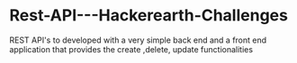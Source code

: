 # Rest-API---Hackerearth-Challenges
REST API's to developed with a very simple back end and a front end application that provides the create ,delete, update functionalities
